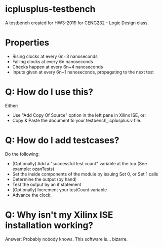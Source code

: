 # icplusplus-testbench
A testbench created for HW3-2019 for CENG232 - Logic Design class.

# Properties
+ Rising clocks at every 6n+3 nanoseconds
+ Falling clocks at every 6n nanoseconds
+ Checks happen at every 6n+4 nanoseconds
+ Inputs given at every 6n+1 nanoseconds, propagating to the next test

# Q: How do I use this?
Either:
+ Use "Add Copy Of Source" option in the left pane in Xilinx ISE, or:
+ Copy & Paste the document to your testbench_icplusplus.v file.

# Q: How do I add testcases?
Do the following:
+ (Optionally) Add a "successful test count" variable at the top (See example: ozanTests)
+ Set the inside components of the module by issuing Set 0, or Set 1 calls
+ Determine the output (by hand)
+ Test the output by an if statement
+ (Optionally) Increment your testCount variable
+ Advance the clock.

# Q: Why isn't my Xilinx ISE installation working?
Answer: Probably nobody knows. This software is... bizarre.
